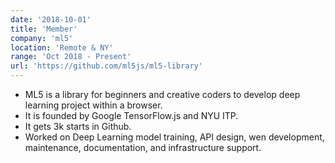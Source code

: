 ```yaml
---
date: '2018-10-01'
title: 'Member'
company: 'ml5'
location: 'Remote & NY'
range: 'Oct 2018 - Present'
url: 'https://github.com/ml5js/ml5-library'
---
```


- ML5 is a library for beginners and creative coders to develop deep learning project within a browser.
- It is founded by Google TensorFlow.js and NYU ITP.
- It gets 3k starts in Github.
- Worked on Deep Learning model training, API design, wen development, maintenance, documentation, and infrastructure support.
